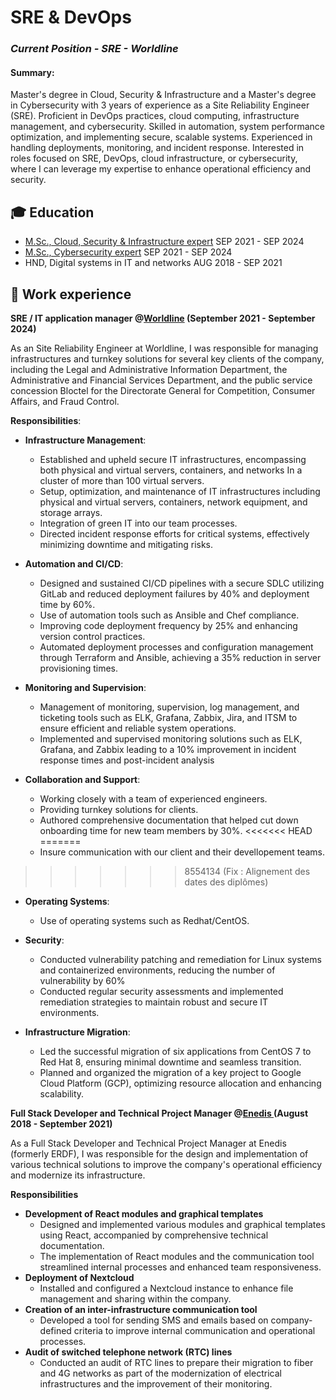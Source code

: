 # SRE & DevOps 
### _Current Position - SRE - Worldline_ 

#### Summary: 
Master's degree in Cloud, Security & Infrastructure and a Master's degree in Cybersecurity with 3 years of experience as a Site Reliability Engineer (SRE). Proficient in DevOps practices, cloud computing, infrastructure management, and cybersecurity. Skilled in automation, system performance optimization, and implementing secure, scalable systems. Experienced in handling deployments, monitoring, and incident response. Interested in roles focused on SRE, DevOps, cloud infrastructure, or cybersecurity, where I can leverage my expertise to enhance operational efficiency and security.

## 🎓 Education	  		
<ul class="education-list">
  <li>
    <span class="title">
      <a href="https://www.ynov.com/formations/informatique/mastere-expert-en-cloud-securite-infrastructure" target="_blank">M.Sc., Cloud, Security & Infrastructure expert</a>
    </span>
    <span class="date">SEP 2021 - SEP 2024</span>
  </li>
  <li>
    <span class="title">
      <a href="https://www.ynov.com/formations/cybersecurite/mastere-consultant-en-cybersecurite" target="_blank">M.Sc., Cybersecurity expert</a>
    </span>
    <span class="date">SEP 2021 - SEP 2024</span>
  </li>
  <li>
    <span class="title">
      HND, Digital systems in IT and networks
    </span>
    <span class="date">AUG 2018 - SEP 2021</span>
  </li>
</ul>

## 💼 Work experience 
**SRE / IT application manager @<a href="https://worldline.com/fr-fr/home" target="_blank">Worldline</a> (September 2021 - September 2024)**

As an Site Reliability Engineer at Worldline, I was responsible for managing infrastructures and turnkey solutions for several key clients of the company, including the Legal and Administrative Information Department, the Administrative and Financial Services Department, and the public service concession Bloctel for the Directorate General for Competition, Consumer Affairs, and Fraud Control.

**Responsibilities**:

- **Infrastructure Management**:
  - Established and upheld secure IT infrastructures, encompassing both physical and virtual
 servers, containers, and networks In a cluster of more than 100 virtual servers. 
  - Setup, optimization, and maintenance of IT infrastructures including physical and virtual servers, containers, network equipment, and storage arrays.
  - Integration of green IT into our team processes.
  - Directed incident response efforts for critical systems, effectively minimizing downtime and mitigating risks. 

- **Automation and CI/CD**:
  -  Designed and sustained CI/CD pipelines with a secure SDLC utilizing GitLab and reduced
 deployment failures by 40% and deployment time by 60%. 
  - Use of automation tools such as Ansible and Chef compliance.
  - Improving code deployment frequency by 25% and enhancing version control practices.
  - Automated deployment processes and configuration management through Terraform and
 Ansible, achieving a 35% reduction in server provisioning times.

- **Monitoring and Supervision**:
  - Management of monitoring, supervision, log management, and ticketing tools such as ELK, Grafana, Zabbix, Jira, and ITSM to ensure efficient and reliable system operations.
  - Implemented and supervised monitoring solutions such as ELK, Grafana, and Zabbix leading to
 a 10% improvement in incident response times and post-incident analysis
 
- **Collaboration and Support**:
  - Working closely with a team of experienced engineers.
  - Providing turnkey solutions for clients.
  - Authored comprehensive documentation that helped cut down onboarding time for new team
 members by 30%.
<<<<<<< HEAD
=======
  - Insure communication with our client and their devellopement teams. 
>>>>>>> 8554134 (Fix : Alignement des dates des diplômes)

- **Operating Systems**:
  - Use of operating systems such as Redhat/CentOS.
  
- **Security**:
  - Conducted vulnerability patching and remediation for Linux systems and containerized
 environments, reducing the number of vulnerability by 60%
  - Conducted regular security assessments and implemented remediation strategies to maintain robust and secure IT environments.
  
- **Infrastructure Migration**: 
  - Led the successful migration of six applications from CentOS 7 to Red Hat 8, ensuring minimal downtime and seamless transition.
  - Planned and organized the migration of a key project to Google Cloud Platform (GCP), optimizing resource allocation and enhancing scalability.

**Full Stack Developer and Technical Project Manager @<a href="https://www.enedis.fr/" target="_blank">Enedis </a> (August 2018 - September 2021)**

As a Full Stack Developer and Technical Project Manager at Enedis (formerly ERDF), I was responsible for the design and implementation of various technical solutions to improve the company's operational efficiency and modernize its infrastructure.

**Responsibilities**
- **Development of React modules and graphical templates**
  - Designed and implemented various modules and graphical templates using React, accompanied by comprehensive technical documentation.
  - The implementation of React modules and the communication tool streamlined internal processes and enhanced team responsiveness.
- **Deployment of Nextcloud** 
  - Installed and configured a Nextcloud instance to enhance file management and sharing within the company.
- **Creation of an inter-infrastructure communication tool**
  - Developed a tool for sending SMS and emails based on company-defined criteria to improve internal communication and operational processes.
- **Audit of  switched telephone network (RTC) lines** 
  - Conducted an audit of RTC lines to prepare their migration to fiber and 4G networks as part of the modernization of electrical infrastructures and the improvement of their monitoring.

